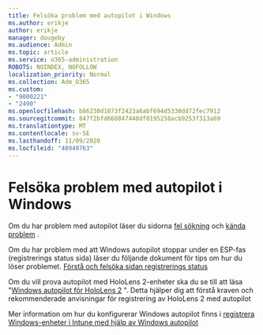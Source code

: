 ```yaml
---
title: Felsöka problem med autopilot i Windows
ms.author: erikje
author: erikje
manager: dougeby
ms.audience: Admin
ms.topic: article
ms.service: o365-administration
ROBOTS: NOINDEX, NOFOLLOW
localization_priority: Normal
ms.collection: Adm_O365
ms.custom:
- "9000221"
- "2490"
ms.openlocfilehash: b86230d1073f2423a6abf694d5330dd72fec7912
ms.sourcegitcommit: 847f2bfd660847440df0195258acb9253f313a69
ms.translationtype: MT
ms.contentlocale: sv-SE
ms.lasthandoff: 11/09/2020
ms.locfileid: "48949763"
---
```

# <a name="troubleshoot-issues-when-using-windows-autopilot"></a>Felsöka problem med autopilot i Windows

Om du har problem med autopilot läser du sidorna [fel sökning](https://docs.microsoft.com/windows/deployment/windows-autopilot/troubleshooting) och [kända problem](https://docs.microsoft.com/windows/deployment/windows-autopilot/known-issues) .

Om du har problem med att Windows autopilot stoppar under en ESP-fas (registrerings status sida) läser du följande dokument för tips om hur du löser problemet. [Förstå och felsöka sidan registrerings status](https://docs.microsoft.com/troubleshoot/mem/intune/understand-troubleshoot-esp)

Om du vill prova autopilot med HoloLens 2-enheter ska du se till att läsa "[Windows autopilot för HoloLens 2](https://docs.microsoft.com/hololens/hololens2-autopilot) ". Detta hjälper dig att förstå kraven och rekommenderade anvisningar för registrering av HoloLens 2 med autopilot  

Mer information om hur du konfigurerar Windows autopilot finns i [registrera Windows-enheter i Intune med hjälp av Windows autopilot](https://docs.microsoft.com/intune/enrollment/enrollment-autopilot)